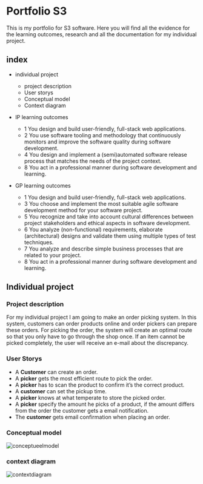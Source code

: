 # Portfolio S3

This is my portfolio for S3 software. Here you will find all the evidence for the learning outcomes, research and all the documentation for my individual project.

## index

  - individual project
    -  project description
    -  User storys
    -  Conceptual model
    -  Context diagram

  - IP learning outcomes
    -  1 You design and build user-friendly, full-stack web applications.
    -  2 You use software tooling and methodology that continuously monitors and improve the software quality during software development.
    -  4 You design and implement a (semi)automated software release process that matches the needs of the project context.
    -  8 You act in a professional manner during software development and learning.

  - GP learning outcomes
    -  1 You design and build user-friendly, full-stack web applications.
    -  3 You choose and implement the most suitable agile software development method for your software project.
    -  5 You recognize and take into account cultural differences between project stakeholders and ethical aspects in software development.
    -  6 You analyze (non-functional) requirements, elaborate (architectural) designs and validate them using multiple types of test techniques.
    -  7 You analyze and describe simple business processes that are related to your project.
    -  8 You act in a professional manner during software development and learning.


## Individual project
  ### Project description
For my individual project I am going to make an order picking system. In this system, customers can order products online and order pickers can prepare these orders. For picking the order, the system will create an optimal route so that you only have to go through the shop once. If an item cannot be picked completely, the user will receive an e-mail about the discrepancy.

   ### User Storys

- A <strong>Customer</strong> can create an order.
- A **picker** gets the most efficient route to pick the order.
- A **picker** has to scan the product to confirm it’s the correct product.
- A **customer** can set the pickup time.
- A **picker** knows at what temperate to store the picked order.
- A **picker** specify the amount he picks of a product, if the amount differs from the order the customer gets a email notification.
- The **customer** gets email confirmation when placing an order.

### Conceptual model
![conceptueelmodel](https://user-images.githubusercontent.com/84378377/161045845-a38c3aaf-4964-470c-8074-d40073495886.png)

### context diagram
![contextdiagram](https://user-images.githubusercontent.com/84378377/161045930-3ba2ca77-5c6a-4553-a7c3-ab939249f206.png)
